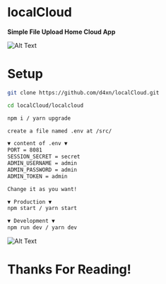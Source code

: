 # localCloud
**Simple File Upload Home Cloud App**

![Alt Text](https://github.com/d4xn/localCloud/blob/master/src/public/img/upload.png)
# Setup
```sh
git clone https://github.com/d4xn/localCloud.git

cd localCloud/localcloud

npm i / yarn upgrade

create a file named .env at /src/

▼ content of .env ▼
PORT = 8081
SESSION_SECRET = secret
ADMIN_USERNAME = admin
ADMIN_PASSWORD = admin
ADMIN_TOKEN = admin

Change it as you want!

▼ Production ▼
npm start / yarn start

▼ Development ▼
npm run dev / yarn dev
```

![Alt Text](https://github.com/d4xn/localCloud/blob/master/src/public/img/localcloud.png)

# Thanks For Reading! 
